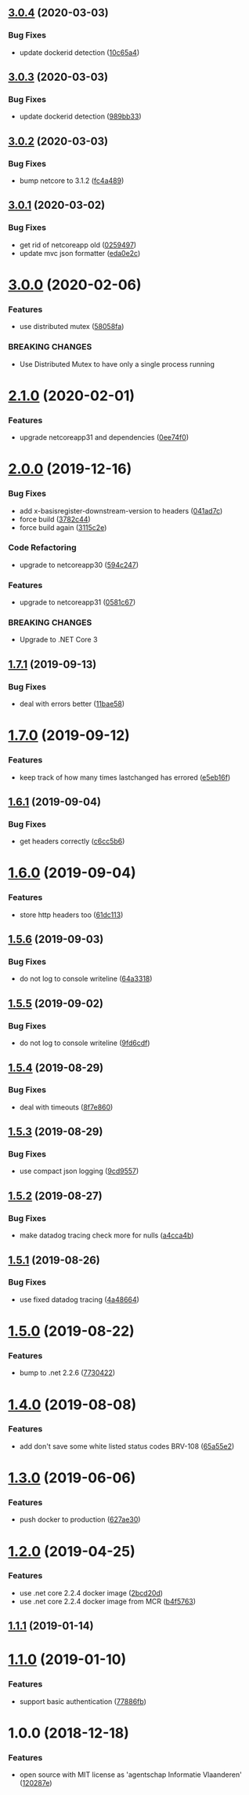 ## [3.0.4](https://github.com/informatievlaanderen/redis-populator/compare/v3.0.3...v3.0.4) (2020-03-03)


### Bug Fixes

* update dockerid detection ([10c65a4](https://github.com/informatievlaanderen/redis-populator/commit/10c65a466845d625b42a5e01c566f601bdd15753))

## [3.0.3](https://github.com/informatievlaanderen/redis-populator/compare/v3.0.2...v3.0.3) (2020-03-03)


### Bug Fixes

* update dockerid detection ([989bb33](https://github.com/informatievlaanderen/redis-populator/commit/989bb33b833f8d69ceeb3afaf953812c2c38e07d))

## [3.0.2](https://github.com/informatievlaanderen/redis-populator/compare/v3.0.1...v3.0.2) (2020-03-03)


### Bug Fixes

* bump netcore to 3.1.2 ([fc4a489](https://github.com/informatievlaanderen/redis-populator/commit/fc4a4897a44fc804c2e1c23cc412d915a69d9fb6))

## [3.0.1](https://github.com/informatievlaanderen/redis-populator/compare/v3.0.0...v3.0.1) (2020-03-02)


### Bug Fixes

* get rid of netcoreapp old ([0259497](https://github.com/informatievlaanderen/redis-populator/commit/02594978c41ba7ae7721e97979acf45d195cb053))
* update mvc json formatter ([eda0e2c](https://github.com/informatievlaanderen/redis-populator/commit/eda0e2c1e646166d3ad5b71d4a3adee82a39959c))

# [3.0.0](https://github.com/informatievlaanderen/redis-populator/compare/v2.1.0...v3.0.0) (2020-02-06)


### Features

* use distributed mutex ([58058fa](https://github.com/informatievlaanderen/redis-populator/commit/58058fae83bc9a2110df1524b9ce254fb6a6ac83))


### BREAKING CHANGES

* Use Distributed Mutex to have only a single process running

# [2.1.0](https://github.com/informatievlaanderen/redis-populator/compare/v2.0.0...v2.1.0) (2020-02-01)


### Features

* upgrade netcoreapp31 and dependencies ([0ee74f0](https://github.com/informatievlaanderen/redis-populator/commit/0ee74f01e980ececcca1af178418d7c2c95739a3))

# [2.0.0](https://github.com/informatievlaanderen/redis-populator/compare/v1.7.1...v2.0.0) (2019-12-16)


### Bug Fixes

* add x-basisregister-downstream-version to headers ([041ad7c](https://github.com/informatievlaanderen/redis-populator/commit/041ad7c94ee7852e4b56d63a22fa5cb57913c65f))
* force build ([3782c44](https://github.com/informatievlaanderen/redis-populator/commit/3782c44f0da5d42ca6dabc0b12c07065901e9356))
* force build again ([3115c2e](https://github.com/informatievlaanderen/redis-populator/commit/3115c2e71c853d8727c35efaea692f0ec5ddb518))


### Code Refactoring

* upgrade to netcoreapp30 ([594c247](https://github.com/informatievlaanderen/redis-populator/commit/594c2477467f72d6bb58c1b7e034f96fa551258e))


### Features

* upgrade to netcoreapp31 ([0581c67](https://github.com/informatievlaanderen/redis-populator/commit/0581c678fe9edb689a1c1a8e52ea98ea0cd0e2c0))


### BREAKING CHANGES

* Upgrade to .NET Core 3

## [1.7.1](https://github.com/informatievlaanderen/redis-populator/compare/v1.7.0...v1.7.1) (2019-09-13)


### Bug Fixes

* deal with errors better ([11bae58](https://github.com/informatievlaanderen/redis-populator/commit/11bae58))

# [1.7.0](https://github.com/informatievlaanderen/redis-populator/compare/v1.6.1...v1.7.0) (2019-09-12)


### Features

* keep track of how many times lastchanged has errored ([e5eb16f](https://github.com/informatievlaanderen/redis-populator/commit/e5eb16f))

## [1.6.1](https://github.com/informatievlaanderen/redis-populator/compare/v1.6.0...v1.6.1) (2019-09-04)


### Bug Fixes

* get headers correctly ([c6cc5b6](https://github.com/informatievlaanderen/redis-populator/commit/c6cc5b6))

# [1.6.0](https://github.com/informatievlaanderen/redis-populator/compare/v1.5.6...v1.6.0) (2019-09-04)


### Features

* store http headers too ([61dc113](https://github.com/informatievlaanderen/redis-populator/commit/61dc113))

## [1.5.6](https://github.com/informatievlaanderen/redis-populator/compare/v1.5.5...v1.5.6) (2019-09-03)


### Bug Fixes

* do not log to console writeline ([64a3318](https://github.com/informatievlaanderen/redis-populator/commit/64a3318))

## [1.5.5](https://github.com/informatievlaanderen/redis-populator/compare/v1.5.4...v1.5.5) (2019-09-02)


### Bug Fixes

* do not log to console writeline ([9fd6cdf](https://github.com/informatievlaanderen/redis-populator/commit/9fd6cdf))

## [1.5.4](https://github.com/informatievlaanderen/redis-populator/compare/v1.5.3...v1.5.4) (2019-08-29)


### Bug Fixes

* deal with timeouts ([8f7e860](https://github.com/informatievlaanderen/redis-populator/commit/8f7e860))

## [1.5.3](https://github.com/informatievlaanderen/redis-populator/compare/v1.5.2...v1.5.3) (2019-08-29)


### Bug Fixes

* use compact json logging ([9cd9557](https://github.com/informatievlaanderen/redis-populator/commit/9cd9557))

## [1.5.2](https://github.com/informatievlaanderen/redis-populator/compare/v1.5.1...v1.5.2) (2019-08-27)


### Bug Fixes

* make datadog tracing check more for nulls ([a4cca4b](https://github.com/informatievlaanderen/redis-populator/commit/a4cca4b))

## [1.5.1](https://github.com/informatievlaanderen/redis-populator/compare/v1.5.0...v1.5.1) (2019-08-26)


### Bug Fixes

* use fixed datadog tracing ([4a48664](https://github.com/informatievlaanderen/redis-populator/commit/4a48664))

# [1.5.0](https://github.com/informatievlaanderen/redis-populator/compare/v1.4.0...v1.5.0) (2019-08-22)


### Features

* bump to .net 2.2.6 ([7730422](https://github.com/informatievlaanderen/redis-populator/commit/7730422))

# [1.4.0](https://github.com/informatievlaanderen/redis-populator/compare/v1.3.0...v1.4.0) (2019-08-08)


### Features

* add don't save some white listed status codes BRV-108 ([65a55e2](https://github.com/informatievlaanderen/redis-populator/commit/65a55e2))

# [1.3.0](https://github.com/informatievlaanderen/redis-populator/compare/v1.2.0...v1.3.0) (2019-06-06)


### Features

* push docker to production ([627ae30](https://github.com/informatievlaanderen/redis-populator/commit/627ae30))

# [1.2.0](https://github.com/informatievlaanderen/redis-populator/compare/v1.1.1...v1.2.0) (2019-04-25)


### Features

* use .net core 2.2.4 docker image ([2bcd20d](https://github.com/informatievlaanderen/redis-populator/commit/2bcd20d))
* use .net core 2.2.4 docker image from MCR ([b4f5763](https://github.com/informatievlaanderen/redis-populator/commit/b4f5763))

## [1.1.1](https://github.com/informatievlaanderen/redis-populator/compare/v1.1.0...v1.1.1) (2019-01-14)

# [1.1.0](https://github.com/informatievlaanderen/redis-populator/compare/v1.0.0...v1.1.0) (2019-01-10)


### Features

* support basic authentication ([77886fb](https://github.com/informatievlaanderen/redis-populator/commit/77886fb))

# 1.0.0 (2018-12-18)


### Features

* open source with MIT license as 'agentschap Informatie Vlaanderen' ([120287e](https://github.com/informatievlaanderen/redis-populator/commit/120287e))
